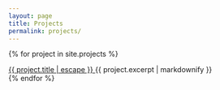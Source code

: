 ```yaml
---
layout: page
title: Projects
permalink: projects/
---
```


{% for project in site.projects %}
  <div class="project-link">
    <a class="post-link" href="{{ project.url | relative_url }}">
      {{ project.title | escape }}
    </a>
    {{ project.excerpt | markdownify }}
  </div>
{% endfor %}


